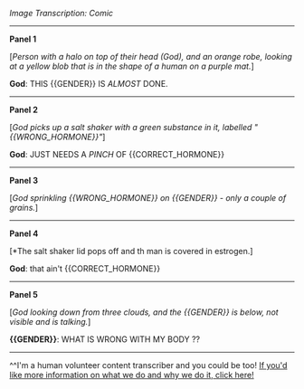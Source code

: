 *Image Transcription: Comic*

---

**Panel 1**

\[*Person with a halo on top of their head (God), and an orange robe, looking at a yellow blob that is in the shape of a human on a purple mat.*]

**God**: THIS {{GENDER}} IS *ALMOST* DONE.

---

**Panel 2**

\[*God picks up a salt shaker with a green substance in it, labelled "{{WRONG_HORMONE}}"*]

**God**: JUST NEEDS A *PINCH* OF {{CORRECT_HORMONE}}

---

**Panel 3**

\[*God sprinkling {{WRONG_HORMONE}} on {{GENDER}} - only a couple of grains.*]

---
**Panel 4**

\[*The salt shaker lid pops off and th man is covered in estrogen.]

**God**: that ain't {{CORRECT_HORMONE}}

---

**Panel 5**

\[*God looking down from three clouds, and the {{GENDER}} is below, not visible and is talking.*]

**{{GENDER}}**: WHAT IS WRONG WITH MY BODY ??

---

^^I'm&#32;a&#32;human&#32;volunteer&#32;content&#32;transcriber&#32;and&#32;you&#32;could&#32;be&#32;too!&#32;[If&#32;you'd&#32;like&#32;more&#32;information&#32;on&#32;what&#32;we&#32;do&#32;and&#32;why&#32;we&#32;do&#32;it,&#32;click&#32;here!](https://www.reddit.com/r/TranscribersOfReddit/wiki/index)
